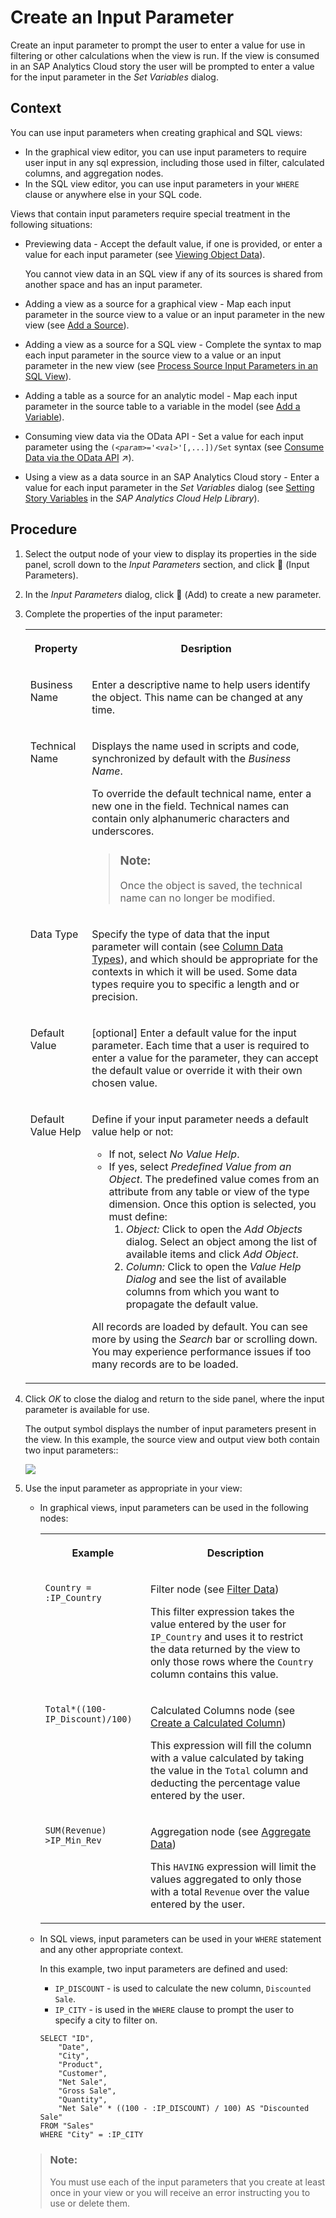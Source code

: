 <!-- loio53fa99ad58c04a1ba3bb87288756dabc -->

<link rel="stylesheet" type="text/css" href="css/sap-icons.css"/>

# Create an Input Parameter

Create an input parameter to prompt the user to enter a value for use in filtering or other calculations when the view is run. If the view is consumed in an SAP Analytics Cloud story the user will be prompted to enter a value for the input parameter in the *Set Variables* dialog. 



## Context

You can use input parameters when creating graphical and SQL views:

-   In the graphical view editor, you can use input parameters to require user input in any sql expression, including those used in filter, calculated columns, and aggregation nodes.
-   In the SQL view editor, you can use input parameters in your `WHERE` clause or anywhere else in your SQL code.

Views that contain input parameters require special treatment in the following situations:

-   Previewing data - Accept the default value, if one is provided, or enter a value for each input parameter \(see [Viewing Object Data](viewing-object-data-b338e4a.md)\).

    You cannot view data in an SQL view if any of its sources is shared from another space and has an input parameter.

-   Adding a view as a source for a graphical view - Map each input parameter in the source view to a value or an input parameter in the new view \(see [Add a Source](add-a-source-1eee180.md)\).
-   Adding a view as a source for a SQL view - Complete the syntax to map each input parameter in the source view to a value or an input parameter in the new view \(see [Process Source Input Parameters in an SQL View](process-source-input-parameters-in-an-sql-view-58d8763.md)\).
-   Adding a table as a source for an analytic model - Map each input parameter in the source table to a variable in the model \(see [Add a Variable](Modeling-Data-in-the-Data-Builder/add-a-variable-cdd8fa0.md)\).
-   Consuming view data via the OData API - Set a value for each input parameter using the <code>(<i class="varname">&lt;param&gt;</i>='<i class="varname">&lt;val&gt;</i>'[,...])/Set</code> syntax \(see [Consume Data via the OData API](https://help.sap.com/viewer/43509d67b8b84e66a30851e832f66911/cloud/en-US/7a453609c8694b029493e7d87e0de60a.html "You can connect to the OData API and consume data exposed as views or analytic models in SAP Analytics Cloud and other clients, tools, and apps that are capable of accessing an OData service and authenticating via an OAuth client.") :arrow_upper_right:\).
-   Using a view as a data source in an SAP Analytics Cloud story - Enter a value for each input parameter in the *Set Variables* dialog \(see [Setting Story Variables](https://help.sap.com/viewer/00f68c2e08b941f081002fd3691d86a7/release/en-US/305dcf7053634875a408a9d9832c8b8f.html) in the *SAP Analytics Cloud Help Library*\).



## Procedure

1.  Select the output node of your view to display its properties in the side panel, scroll down to the *Input Parameters* section, and click <span class="FPA-icons-V3"></span> \(Input Parameters\).

2.  In the *Input Parameters* dialog, click <span class="FPA-icons-V3"></span> \(Add\) to create a new parameter. 

3.  Complete the properties of the input parameter:


    <table>
    <tr>
    <th valign="top">

    Property
    
    </th>
    <th valign="top">

    Desription
    
    </th>
    </tr>
    <tr>
    <td valign="top">
    
    Business Name
    
    </td>
    <td valign="top">
    
    Enter a descriptive name to help users identify the object. This name can be changed at any time. 
    
    </td>
    </tr>
    <tr>
    <td valign="top">
    
    Technical Name
    
    </td>
    <td valign="top">
    
    Displays the name used in scripts and code, synchronized by default with the *Business Name*.

    To override the default technical name, enter a new one in the field. Technical names can contain only alphanumeric characters and underscores.

    > ### Note:  
    > Once the object is saved, the technical name can no longer be modified.


    
    </td>
    </tr>
    <tr>
    <td valign="top">
    
    Data Type
    
    </td>
    <td valign="top">
    
    Specify the type of data that the input parameter will contain \(see [Column Data Types](Acquiring-and-Preparing-Data-in-the-Data-Builder/column-data-types-7b1dc6e.md)\), and which should be appropriate for the contexts in which it will be used. Some data types require you to specific a length and or precision.
    
    </td>
    </tr>
    <tr>
    <td valign="top">
    
    Default Value
    
    </td>
    <td valign="top">
    
    \[optional\] Enter a default value for the input parameter. Each time that a user is required to enter a value for the parameter, they can accept the default value or override it with their own chosen value.
    
    </td>
    </tr>
    <tr>
    <td valign="top">
    
    Default Value Help
    
    </td>
    <td valign="top">
    
    Define if your input parameter needs a default value help or not:

    -   If not, select *No Value Help*.
    -   If yes, select *Predefined Value from an Object*. The predefined value comes from an attribute from any table or view of the type dimension. Once this option is selected, you must define:
        1.  *Object:* Click to open the *Add Objects* dialog. Select an object among the list of available items and click *Add Object*.
        2.  *Column:* Click to open the *Value Help Dialog* and see the list of available columns from which you want to propagate the default value.


    All records are loaded by default. You can see more by using the *Search* bar or scrolling down. You may experience performance issues if too many records are to be loaded.
    
    </td>
    </tr>
    </table>
    
4.  Click *OK* to close the dialog and return to the side panel, where the input parameter is available for use.

    The output symbol displays the number of input parameters present in the view. In this example, the source view and output view both contain two input parameters::

    ![](images/Input_Parameters_Source_Symbol_d4621d9.png)

5.  Use the input parameter as appropriate in your view:

    -   In graphical views, input parameters can be used in the following nodes:


        <table>
        <tr>
        <th valign="top">

        Example
        
        </th>
        <th valign="top">

        Description
        
        </th>
        </tr>
        <tr>
        <td valign="top">
        
        `Country = :IP_Country`
        
        </td>
        <td valign="top">
        
        Filter node \(see [Filter Data](filter-data-6f6fa18.md)\)

        This filter expression takes the value entered by the user for `IP_Country` and uses it to restrict the data returned by the view to only those rows where the `Country` column contains this value.
        
        </td>
        </tr>
        <tr>
        <td valign="top">
        
        `Total*((100-IP_Discount)/100)`
        
        </td>
        <td valign="top">
        
        Calculated Columns node \(see [Create a Calculated Column](create-a-calculated-column-3897f48.md)\)

        This expression will fill the column with a value calculated by taking the value in the `Total` column and deducting the percentage value entered by the user.
        
        </td>
        </tr>
        <tr>
        <td valign="top">
        
        `SUM(Revenue) >IP_Min_Rev`
        
        </td>
        <td valign="top">
        
        Aggregation node \(see [Aggregate Data](aggregate-data-7733250.md)\)

        This `HAVING` expression will limit the values aggregated to only those with a total `Revenue` over the value entered by the user.
        
        </td>
        </tr>
        </table>
        
    -   In SQL views, input parameters can be used in your `WHERE` statement and any other appropriate context.

        In this example, two input parameters are defined and used:

        -   `IP_DISCOUNT` - is used to calculate the new column, `Discounted Sale`.
        -   `IP_CITY` - is used in the `WHERE` clause to prompt the user to specify a city to filter on.

        ```
        SELECT "ID",
        	"Date",
        	"City",
        	"Product",
        	"Customer",
        	"Net Sale",
        	"Gross Sale",
        	"Quantity",
        	"Net Sale" * ((100 - :IP_DISCOUNT) / 100) AS "Discounted Sale"
        FROM "Sales"
        WHERE "City" = :IP_CITY
        ```


    > ### Note:  
    > You must use each of the input parameters that you create at least once in your view or you will receive an error instructing you to use or delete them.


